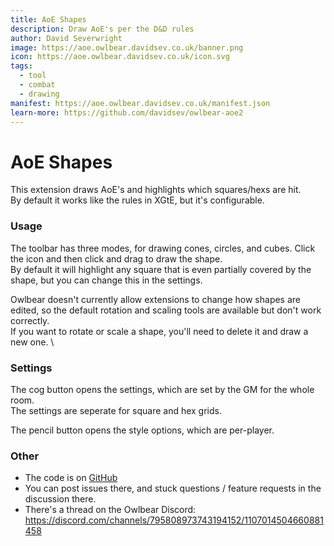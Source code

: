 ```yaml
---
title: AoE Shapes
description: Draw AoE's per the D&D rules
author: David Severwright
image: https://aoe.owlbear.davidsev.co.uk/banner.png
icon: https://aoe.owlbear.davidsev.co.uk/icon.svg
tags:
  - tool
  - combat
  - drawing
manifest: https://aoe.owlbear.davidsev.co.uk/manifest.json
learn-more: https://github.com/davidsev/owlbear-aoe2
---
```


# AoE Shapes

This extension draws AoE's and highlights which squares/hexs are hit. \
By default it works like the rules in XGtE, but it's configurable.

### Usage

The toolbar has three modes, for drawing cones, circles, and cubes. Click the icon and then click and drag to draw the
shape. \
By default it will highlight any square that is even partially covered by the shape, but you can change this in the
settings.

Owlbear doesn't currently allow extensions to change how shapes are edited, so the default rotation and scaling tools
are available but don't work correctly. \
If you want to rotate or scale a shape, you'll need to delete it and draw a new one. \

### Settings

The cog button opens the settings, which are set by the GM for the whole room. \
The settings are seperate for square and hex grids.

The pencil button opens the style options, which are per-player.

### Other

- The code is on [GitHub](https://github.com/davidsev/owlbear-aoe2)
- You can post issues there, and stuck questions / feature requests in the discussion there.
- There's a thread on the Owlbear Discord: https://discord.com/channels/795808973743194152/1107014504660881458


